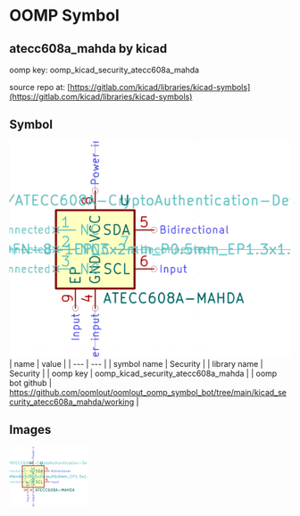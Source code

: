 # OOMP Symbol  
## atecc608a_mahda  by kicad  
  
oomp key: oomp_kicad_security_atecc608a_mahda  
  
source repo at: [https://gitlab.com/kicad/libraries/kicad-symbols](https://gitlab.com/kicad/libraries/kicad-symbols)  
## Symbol  
  
[![working.png](working_600.png)](working.png)  
| name | value | 
| --- | --- | 
| symbol name | Security | 
| library name | Security | 
| oomp key | oomp_kicad_security_atecc608a_mahda | 
| oomp bot github | https://github.com/oomlout/oomlout_oomp_symbol_bot/tree/main/kicad_security_atecc608a_mahda/working | 
## Images  
  
[![working.png](working_140.png)](working.png)  

